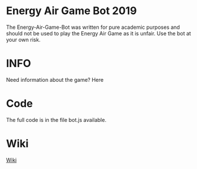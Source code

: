 # Energy Air Game Bot 2019
The Energy-Air-Game-Bot was written for pure academic purposes and should not be used to play the Energy Air Game as it is unfair. Use the bot at your own risk.

# INFO
Need information about the game? Here

# Code 
The full code is in the file bot.js available.

# Wiki
[Wiki](https://github.com/Svenwas3f/energy-Air-game-Bot-2019/wiki)


